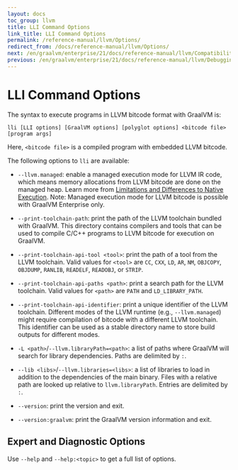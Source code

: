 ```yaml
---
layout: docs
toc_group: llvm
title: LLI Command Options
link_title: LLI Command Options
permalink: /reference-manual/llvm/Options/
redirect_from: /docs/reference-manual/llvm/Options/
next: /en/graalvm/enterprise/21/docs/reference-manual/llvm/Compatibility/
previous: /en/graalvm/enterprise/21/docs/reference-manual/llvm/Debugging/
---
```

# LLI Command Options

The syntax to execute programs in LLVM bitcode format with GraalVM is:
```shell
lli [LLI options] [GraalVM options] [polyglot options] <bitcode file> [program args]
```
Here, `<bitcode file>` is a compiled program with embedded LLVM bitcode.

The following options to `lli` are available:

* `--llvm.managed`: enable a managed execution mode for LLVM IR code, which means memory
allocations from LLVM bitcode are done on the managed heap. Learn more from [Limitations and Differences to Native Execution](NativeExecution.md). Note: Managed execution mode for LLVM bitcode is possible with GraalVM Enterprise only.

* `--print-toolchain-path`: print the path of the LLVM toolchain bundled with GraalVM.
This directory contains compilers and tools that can be used to compile C/C++ programs
to LLVM bitcode for execution on GraalVM.

* `--print-toolchain-api-tool <tool>`: print the path of a tool from the LLVM toolchain.
Valid values for `<tool>` are `CC`, `CXX`, `LD`, `AR`, `NM`, `OBJCOPY`, `OBJDUMP`,
`RANLIB`, `READELF`, `READOBJ`, or `STRIP`.

* `--print-toolchain-api-paths <path>`: print a search path for the LLVM toolchain.
Valid values for `<path>` are `PATH` and `LD_LIBRARY_PATH`.

* `--print-toolchain-api-identifier`: print a unique identifier of the LLVM toolchain.
Different modes of the LLVM runtime (e.g., `--llvm.managed`) might require compilation
of bitcode with a different LLVM toolchain. This identifier can be used as a stable
directory name to store build outputs for different modes.

* `-L <path>`/`--llvm.libraryPath=<path>`: a list of paths where GraalVM will search for
library dependencies. Paths are delimited by `:`.

* `--lib <libs>`/`--llvm.libraries=<libs>`: a list of libraries to load in addition to
the dependencies of the main binary. Files with a relative path are looked up relative
to `llvm.libraryPath`. Entries are delimited by `:`.

* `--version`: print the version and exit.

* `--version:graalvm`: print the GraalVM version information and exit.

## Expert and Diagnostic Options
Use `--help` and `--help:<topic>` to get a full list of options.
